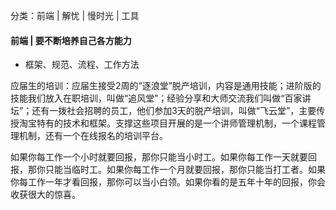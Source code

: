 分类：前端 | 解忧 | 慢时光 | 工具

#### 前端 | 要不断培养自己各方能力
- 框架、规范、流程、工作方法

应届生的培训：应届生接受2周的“逐浪堂”脱产培训，内容是通用技能；进阶版的技能我们放入在职培训，叫做“追风堂”；经验分享和大师交流我们叫做“百家讲坛”；还有一拨社会招聘的员工，他们参加3天的脱产培训，叫做“飞云堂”，主要传授淘宝特有的技术和框架。支撑这些项目开展的是一个讲师管理机制，一个课程管理机制，还有一个在线报名的培训平台。


如果你每工作一个小时就要回报，那你只能当小时工。如果你每工作一天就要回报，那你只能当临时工。如果你每工作一个月就要回报，那你只能当打工者。如果你每工作一年才看回报，那你可以当小白领。如果你看的是五年十年的回报，你会收获很大的惊喜。

